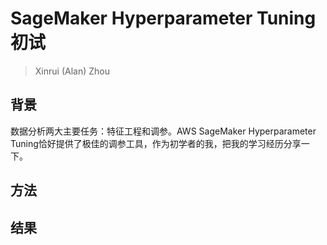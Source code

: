 # SageMaker Hyperparameter Tuning 初试

> Xinrui (Alan) Zhou

## 背景

数据分析两大主要任务：特征工程和调参。AWS SageMaker Hyperparameter Tuning恰好提供了极佳的调参工具，作为初学者的我，把我的学习经历分享一下。

## 方法

## 结果
